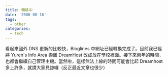 ```yaml
---
title: 轉移中
date: '2006-08-16'
tags:
  - other
categories:
  - tech
---
```

看起來國外 DNS 更新的比較快，Bloglines 中網址已經轉換完成了。目前我已經將 Yuren's Info Area 搬離 DreamHost 改成放在學校裡面。接下來兩年的時間，也都會繼續自己管理主機。當然啦，這樣無法上線的時間可能會比起 Dreamhost 多上許多，就請大家見諒囉（反正最近文章也很少）